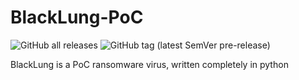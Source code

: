 # BlackLung-PoC
![GitHub all releases](https://img.shields.io/github/downloads/PlayzDev/BlackLung-PoC/total?style=flat-square&logo=GitHub&link=https%3A%2F%2Fgithub.com%2FPlayzDev%2FBlackLung-PoC%2Freleases) ![GitHub tag (latest SemVer pre-release)](https://img.shields.io/github/v/tag/PlayzDev/BlackLung-PoC?style=flat-square&logo=GitHub&label=Version)




BlackLung is a PoC ransomware virus, written completely in python
